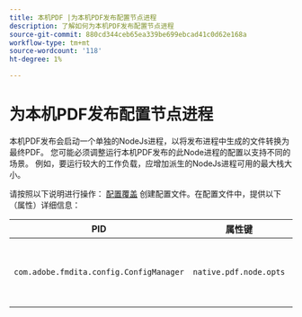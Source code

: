 ```yaml
---
title: 本机PDF |为本机PDF发布配置节点进程
description: 了解如何为本机PDF发布配置节点进程
source-git-commit: 880cd344ceb65ea339be699ebcad41c0d62e168a
workflow-type: tm+mt
source-wordcount: '118'
ht-degree: 1%

---
```


# 为本机PDF发布配置节点进程

本机PDF发布会启动一个单独的NodeJs进程，以将发布进程中生成的文件转换为最终PDF。 您可能必须调整运行本机PDF发布的此Node进程的配置以支持不同的场景。 例如，要运行较大的工作负载，应增加派生的NodeJs进程可用的最大栈大小。

请按照以下说明进行操作： [配置覆盖](../cs-install-guide/download-install-additional-config-override.md) 创建配置文件。在配置文件中，提供以下（属性）详细信息：

| PID | 属性键 | 属性值 |
|---|---|---|
| `com.adobe.fmdita.config.ConfigManager` | `native.pdf.node.opts` | 用于设置任何标准的字符串值 `NODE_OPTIONS`.<BR> 默认值：“” |
